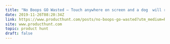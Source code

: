 ```yaml
---
title: "No Boops GO Wasted — Touch anywhere on screen and a dog  will reach for it"
date: 2019-11-26T08:20:34Z
link: https://www.producthunt.com/posts/no-boops-go-wasted?utm_medium=RSS&utm_source=hune
site: www.producthunt.com
topic: product hunt
draft: false
---
```

